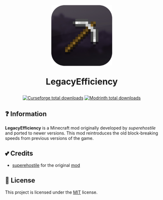 <h1 align="center">
    <a href="https://github.com/2lay/LegacyEfficiency"><img src=https://github.com/2lay/LegacyEfficiency/blob/main/icon.png?raw=true" alt="Logo" width=200></a>
    <p>LegacyEfficiency</p>
</h1>

<div align="center">

[![Curseforge total downloads][dls_cf]][cf]
[![Modrinth total downloads][dls_mr]][mr]

</div>

## **❓** Information
**LegacyEfficiency** is a Minecraft mod originally developed by *superehostile* and ported to newer versions. This mod reintroduces the old block-breaking speeds from previous versions of the game.

## **💕 Credits**
- [superehostile](https://legacy.curseforge.com/members/superehostile) for the original [mod](https://legacy.curseforge.com/minecraft/mc-mods/old-efficiency-fabric)

## **📝** License
This project is licensed under the [MIT](https://github.com/2lay/LegacyEfficiency/blob/main/LICENSE) license.

[dls_cf]: https://img.shields.io/badge/dynamic/json?color=e04e14&label=CurseForge&style=for-the-badge&query=downloads.total&url=https%3A%2F%2Fapi.cfwidget.com%2F1025455&logo=curseforge
[dls_mr]: https://img.shields.io/modrinth/dt/4cbl3OyW?color=1bd96a&label=Modrinth&style=for-the-badge&logo=modrinth
[cf]: https://www.curseforge.com/minecraft/mc-mods/legacyefficiency
[mr]: https://modrinth.com/mod/legacyefficiency
